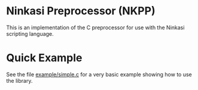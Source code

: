 
Ninkasi Preprocessor (NKPP)
===========================

This is an implementation of the C preprocessor for use with the
Ninkasi scripting language.

Quick Example
=============

See the file [example/simple.c](example/simple.c) for a very basic
example showing how to use the library.


